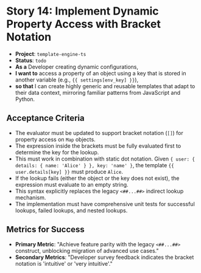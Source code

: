 # Story 14: Implement Dynamic Property Access with Bracket Notation

- **Project**: `template-engine-ts`
- **Status**: `todo`
- **As a** Developer creating dynamic configurations,
- **I want to** access a property of an object using a key that is stored in another variable (e.g., `{{ settings[env_key] }}`),
- **so that** I can create highly generic and reusable templates that adapt to their data context, mirroring familiar patterns from JavaScript and Python.

## Acceptance Criteria

-   The evaluator must be updated to support bracket notation (`[]`) for property access on `Map` objects.
-   The expression inside the brackets must be fully evaluated first to determine the key for the lookup.
-   This must work in combination with static dot notation. Given `{ user: { details: { name: 'Alice' } }, key: 'name' }`, the template `{{ user.details[key] }}` must produce `Alice`.
-   If the lookup fails (either the object or the key does not exist), the expression must evaluate to an empty string.
-   This syntax explicitly replaces the legacy `<##...##>` indirect lookup mechanism.
-   The implementation must have comprehensive unit tests for successful lookups, failed lookups, and nested lookups.

## Metrics for Success

- **Primary Metric**: "Achieve feature parity with the legacy `<##...##>` construct, unblocking migration of advanced use cases."
- **Secondary Metrics**: "Developer survey feedback indicates the bracket notation is 'intuitive' or 'very intuitive'."
